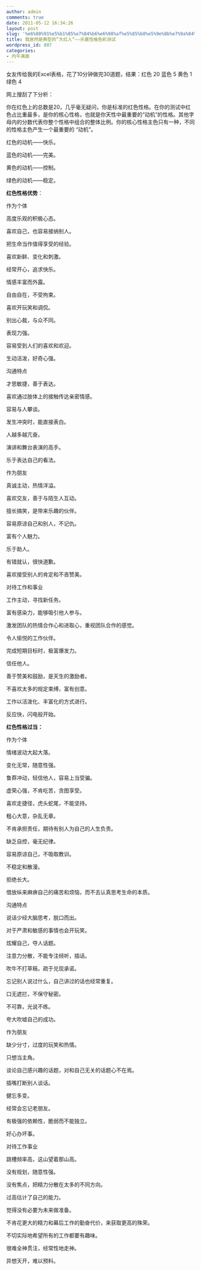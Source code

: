 ```yaml
---
author: admin
comments: true
date: 2011-05-12 16:34:26
layout: post
slug: '%e6%88%91%e5%b1%85%e7%84%b6%e6%98%af%e5%85%b8%e5%9e%8b%e7%9a%84%e2%80%9d%e5%a4%a7%e7%ba%a2%e4%ba%ba%e2%80%9c%e2%80%94%e2%80%94%e4%b9%90%e5%98%89%e6%80%a7%e6%a0%bc%e8%89%b2%e5%bd%a9%e6%b5%8b%e8%af%95'
title: 我居然是典型的”大红人“——乐嘉性格色彩测试
wordpress_id: 807
categories:
- 内牛满面
---
```


女友传给我的Excel表格，花了10分钟做完30道题，结果：红色 20 蓝色 5 黄色 1 绿色 4

网上搜刮了下分析：


你在红色上的总数是20，几乎毫无疑问，你是标准的红色性格。在你的测试中红色占比重最多，是你的核心性格，也就是你天性中最重要的“动机”的性格。其他字母内的分数代表你整个性格中组合的整体比例。你的核心性格主色只有一种，不同的性格主色产生一个最重要的 “动机”。




红色的动机——快乐。




蓝色的动机——完美。




黄色的动机——控制。




绿色的动机——稳定。







**红色性格优势**：




作为个体




高度乐观的积极心态。




喜欢自己，也容易接纳别人。




把生命当作值得享受的经验。




喜欢新鲜、变化和刺激。




经常开心，追求快乐。




情感丰富而外露。




自由自在，不受拘束。




喜欢开玩笑和调侃。




别出心裁，与众不同。




表现力强。




容易受到人们的喜欢和欢迎。




生动活泼，好奇心强。




沟通特点




才思敏捷，善于表达。




喜欢通过肢体上的接触传达亲密情感。




容易与人攀谈。




发生冲突时，能直接表白。




人越多越亢奋。




演讲和舞台表演的高手。




乐于表达自己的看法。




作为朋友




真诚主动，热情洋溢。




喜欢交友，善于与陌生人互动。




擅长搞笑，是带来乐趣的伙伴。




容易原谅自己和别人，不记仇。




富有个人魅力。




乐于助人。




有错就认，很快道歉。




喜欢接受别人的肯定和不吝赞美。




对待工作和事业




工作主动，寻找新任务。




富有感染力，能够吸引他人参与。




激发团队的热情合作心和进取心，重视团队合作的感觉。




令人愉悦的工作伙伴。




完成短期目标时，极富爆发力。




信任他人。




善于赞美和鼓励，是天生的激励者。




不喜欢太多的规定束缚，富有创意。




工作以活泼化、丰富化的方式进行。




反应快，闪电般开始。




**红色性格过当：**




作为个体




情绪波动大起大落。




变化无常，随意性强。




鲁莽冲动，轻信他人，容易上当受骗。




虚荣心强，不肯吃苦，贪图享受。




喜欢走捷径，虎头蛇尾，不能坚持。




粗心大意，杂乱无章。




不肯承担责任，期待有别人为自己的人生负责。




缺乏自控，毫无纪律。




容易原谅自己，不吸取教训。




不稳定和散漫。




拒绝长大。




借放纵来麻痹自己的痛苦和烦恼，而不去认真思考生命的本质。




沟通特点




说话少经大脑思考，脱口而出。




对于严肃和敏感的事情也会开玩笑。




炫耀自己，夺人话题。




注意力分散，不能专注倾听，插话。




吹牛不打草稿，疏于兑现承诺。




忘记别人说过什么，自己讲过的话也经常重复。




口无遮拦，不保守秘密。




不可靠，光说不练。




夸大吹嘘自己的成功。




作为朋友




缺少分寸，过度的玩笑和热情。




只想当主角。




谈论自己感兴趣的话题，对和自己无关的话题心不在焉。




插嘴打断别人谈话。




健忘多变。




经常会忘记老朋友。




有极强的依赖性，脆弱而不能独立。




好心办坏事。




对待工作事业




跳槽频率高，这山望着那山高。




没有规划，随意性强。




没有焦点，把精力分散在太多的不同方向。




过高估计了自己的能力。




觉得没有必要为未来做准备。




不肯花更大的精力和幕后工作的勤奋代价，来获取更高的殊荣。




不切实际地希望所有的工作都要有趣味。




很难全神贯注，经常性地走神。




异想天开，难以预料。
